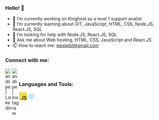 ### Hello! 👋

- 🔭 I’m currently working on Kinghost as a level 1 support analist
- 🌱 I’m currently learning about GIT, JavaScript, HTML, CSS, Node.JS, React.JS, SQL
- 🤔 I’m looking for help with Node.JS, React.JS, SQL
- 💬 Ask me about Web hosting, HTML, CSS, JavaScript and React.JS
- 📫 How to reach me: wesleibl@gmail.com

### Connect with me:

[<img align="left" alt="andlipe | LinkedIn" width="22px" src="https://cdn.jsdelivr.net/npm/simple-icons@v3/icons/linkedin.svg" />][linkedin]
[<img align="left" alt="andlipe | Instagram" width="22px" src="https://cdn.jsdelivr.net/npm/simple-icons@v3/icons/instagram.svg" />][instagram]

<br />

### Languages and Tools:

<img align="left" alt="JavaScript" width="26px" src="https://raw.githubusercontent.com/github/explore/80688e429a7d4ef2fca1e82350fe8e3517d3494d/topics/javascript/javascript.png" />
<img align="left" alt="React" width="26px" src="https://raw.githubusercontent.com/github/explore/80688e429a7d4ef2fca1e82350fe8e3517d3494d/topics/react/react.png" />

[instagram]: https://www.instagram.com/bl_wes/
[linkedin]: https://www.linkedin.com/in/weslei-lucas-348b55134/
